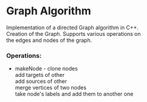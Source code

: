 # Graph Algorithm

Implementation of a directed Graph algorithm in C++. <br>
Creation of the Graph. Supports various operations on <br>
the edges and nodes of the graph.

### Operations:
- makeNode - 
clone nodes <br>
add targets of other  <br>
add sources of other  <br>
merge vertices of two nodes  <br>
take node's labels and add them to another one  <br>

